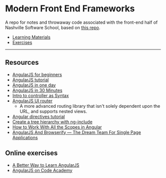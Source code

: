 # Modern Front End Frameworks

A repo for notes and throwaway code associated with the front-end half of Nashville Software School, based on [this repo](https://github.com/nashville-software-school/front-end-milestones/tree/master/5-modern-frameworks).

- [Learning Materials](learning-materials)
- [Exercises](exercises)

---

## Resources

* [AngularJS for beginners](http://medialoot.com/blog/angularjs-for-absolute-beginners/)
* [AngularJS tutorial](https://www.airpair.com/angularjs/posts/angularjs-tutorial)
* [AngularJS in one day](http://toddmotto.com/ultimate-guide-to-learning-angular-js-in-one-day/)
* [AngularJS in 30 Minutes](http://www.revillweb.com/tutorials/angularjs-in-30-minutes-angularjs-tutorial/)
* [Intro to controller as Syntax](http://toddmotto.com/digging-into-angulars-controller-as-syntax/)
* [AngularJS UI router](https://github.com/angular-ui/ui-router)
    * A more advanced routing library that isn't solely dependent upon the URL, and supports nested views.
* [Angular directives tutorial](http://www.befundoo.com/university/tutorials/angularjs-directives-tutorial/)
* [Create a tree hierarchy with ng-include](http://gurustop.net/blog/2014/07/15/angularjs-using-templates-ng-include-create-infinite-tree/)
* [How to Work With All the Scopes in Angular](http://jonathancreamer.com/working-with-all-the-different-kinds-of-scopes-in-angular/)
* [AngularJS And Browserify — The Dream Team For Single Page Applications](https://blog.codecentric.de/en/2014/08/angularjs-browserify/)

## Online exercises
* [A Better Way to Learn AngularJS](https://thinkster.io/a-better-way-to-learn-angularjs/)
* [AngularJS on Code Academy](https://www.codecademy.com/courses/javascript-advanced-en-2hJ3J/0/1)